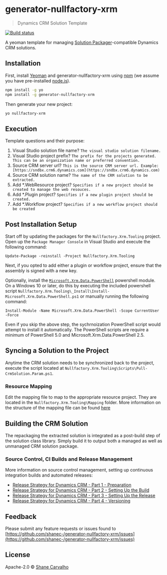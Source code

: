 # generator-nullfactory-xrm
> Dynamics CRM Solution Template

[![Build status](https://ci.appveyor.com/api/projects/status/4dmqta7pnueqxa11?svg=true)](https://ci.appveyor.com/project/shanec-/generator-nullfactory-xrm)

A yeoman template for managing [Solution Packager](https://msdn.microsoft.com/en-us/library/jj602987.aspx)-compatible Dynamics CRM solutions.

## Installation

First, install [Yeoman](http://yeoman.io) and generator-nullfactory-xrm using [npm](https://www.npmjs.com/) (we assume you have pre-installed [node.js](https://nodejs.org/)).

```bash
npm install -g yo
npm install -g generator-nullfactory-xrm
```

Then generate your new project:

```bash
yo nullfactory-xrm
```

## Execution

Template questions and their purpose:

1. Visual Studio solution file name?  `The visual studio solution filename.`
2. Visual Studio project prefix?  `The prefix for the projects generated. This can be an organization name or preferred convention.`
3. Source CRM server url? `This is the source CRM server url. Example:[https://sndbx.crm6.dynamics.com](https://sndbx.crm6.dynamics.com)`
4. Source CRM solution name? `The name of the CRM solution to be extracted.`
5. Add *.WebResource project? `Specifies if a new project should be created to manage the web resouces.`
6. Add *.Plugin project? `Specifies if a new plugin project should be created.`
7. Add *.Workflow project? `Specifies if a new workflow project should be created`

## Post Installation Setup

Start off by updating the packages for the `Nullfactory.Xrm.Tooling` project. Open up the `Package Manager Console` in Visual Studio and execute the following command:

```
Update-Package -reinstall -Project Nullfactory.Xrm.Tooling
```

Next, if you opted to add either a plugin or workflow project, ensure that the assembly is signed with a new key.  

Optionally, install the [`Microsoft.Xrm.Data.PowerShell`](https://github.com/seanmcne/Microsoft.Xrm.Data.PowerShell) powershell module. On a Windows 10 or later, do this by executing the included powershell script `Nullfactory.Xrm.Tooling\_Install\Install-Microsoft.Xrm.Data.PowerShell.ps1` or manually running the following command:

```
Install-Module -Name Microsoft.Xrm.Data.PowerShell -Scope CurrentUser -Force
```

Even if you skip the above step, the sychrnoization PowerShell script would attempt to install it automatically. The PowerShell scripts are require a minimum of PowerShell 5.0 and Microsoft.Xrm.Data.PowerShell 2.5.

## Syncing a Solution to the Project

Anytime the CRM solution needs to be synchronized back to the project, execute the script located at `Nullfactory.Xrm.Tooling\Scripts\Pull-CrmSolution.Param.ps1`.

### Resource Mapping

Edit the mapping file to map to the appropriate resource project. They are located in the `Nullfactory.Xrm.Tooling\Mapping` folder. 
More information on the structure of the mapping file can be found [here](https://msdn.microsoft.com/en-us/library/jj602987.aspx#use_command)

## Building the CRM Solution

The repackaging the extracted solution is integrated as a post-build step of the solution class library. Simply build it to output both a managed as well as unmanaged CRM solution package. 

### Source Control, CI Builds and Release Management

More information on source control management, setting up continuous integration builds and automated releases:

- [Release Strategy for Dynamics CRM - Part 1 - Preparation](http://www.nullfactory.net/2016/10/release-strategy-for-dynamics-crm-prepping-part-1/)
- [Release Strategy for Dynamics CRM - Part 2 - Setting Up the Build](http://www.nullfactory.net/2016/11/release-strategy-for-dynamics-crm-setting-up-the-build-part-2/)
- [Release Strategy for Dynamics CRM - Part 3 - Setting Up the Release](http://www.nullfactory.net/2016/11/release-strategy-for-dynamics-crm-setting-up-the-release-part-3/)
- [Release Strategy for Dynamics CRM - Part 4 - Versioning](http://www.nullfactory.net/2017/02/release-strategy-for-dynamics-crm-versioning-part-4/)

## Feedback

Please submit any feature requests or issues found to [https://github.com/shanec-/generator-nullfactory-xrm/issues](https://github.com/shanec-/generator-nullfactory-xrm/issues)

## License

Apache-2.0 © [Shane Carvalho](http://www.nullfactory.net)
